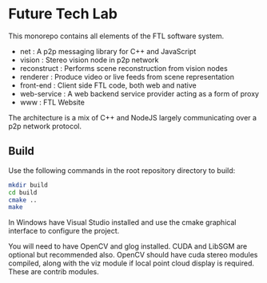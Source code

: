 # Future Tech Lab

This monorepo contains all elements of the FTL software system.

* net : A p2p messaging library for C++ and JavaScript
* vision : Stereo vision node in p2p network
* reconstruct : Performs scene reconstruction from vision nodes
* renderer : Produce video or live feeds from scene representation
* front-end : Client side FTL code, both web and native
* web-service : A web backend service provider acting as a form of proxy
* www : FTL Website

The architecture is a mix of C++ and NodeJS largely communicating over a p2p
network protocol.

## Build
Use the following commands in the root repository directory to build:

```bash
mkdir build
cd build
cmake ..
make
```

In Windows have Visual Studio installed and use the cmake graphical interface
to configure the project.

You will need to have OpenCV and glog installed. CUDA and LibSGM are optional
but recommended also. OpenCV should have cuda stereo modules compiled, along
with the viz module if local point cloud display is required. These are contrib
modules.

